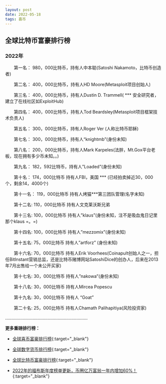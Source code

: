 ```yaml
---
layout: post
date: 2022-05-18
tags: 喜币
---
```



## 全球比特币富豪排行榜


### 2022年 

　　第一名： 980，000比特币，持有人中本聪(Satoshi Nakamoto，比特币创造者)

　　第二名： 400，000比特币，持有人HD Moore(Metasploit项目创始人)

　　第三名： 400，000比特币，持有人Dustin D. Trammell( *** 安全研究者，建立了在线社区如ExploitHub)

　　第四名： 400，000比特币，持有人Tod Beardsley(Metasploit项目框架技术负责人)

　　第五名： 300，000比特币，持有人Roger Ver (人称比特币耶稣)

　　第七名： 300，000比特币，持有人“knightmb”(身份未知)

　　第八名： 200，000比特币，持有人Mark Karpeles(法胖，Mt.Gox平台老板，现在拥有多少币未知。。)

　　第九名： 182，592比特币，持有人”Loaded”(身份未知)

　　第十名： 174，000比特币 持有人FBI，美国 *** (已经拍卖掉近30，000个，剩余14，4000个)

　　第十一名： 119，000比特币 持有人烤猫***第三团队管理(名字未知)

　　第十二名: 110，000比特币 持有人文克莱沃斯兄弟

　　第十三名: 100，000比特币 持有人”klaus”(身份未知，注不是吸血鬼日记里那个klaus =。=)

　　第十四名: 100，000比特币 持有人”mezzomix”(身份未知)

　　第十五名: 75，000比特币 持有人”artforz” (身份未知)

　　第十六名: 70，000比特币 持有人Erik Voorhees(Coinapult创始人之一，担任BitInstant营销总监，还是比特币赌博网站SatoshiDice的创办人，后来在2013年7月出售给一个未公开买家)

　　第十七名: 30，000比特币 持有人”nakowa”(身份未知)

　　第十八名: 30，000比特币 持有人Mircea Popescu

　　第十九名: 30，000比特币 持有人 “Goat”

　　第二十名: 25，000比特币 持有人Chamath Palihapitiya(风险投资家)


…………………………………………………………

**更多重磅排行榜：**

- [全球喜币富豪排行榜](https://hcntomoon.github.io/%E5%85%A8%E7%90%83%E5%96%9C%E5%B8%81%E5%AF%8C%E8%B1%AA%E6%8E%92%E8%A1%8C%E6%A6%9C){:target="_blank"} 

- [全球数字货币排行榜](https://hcntomoon.github.io/%E5%85%A8%E7%90%83%E6%95%B0%E5%AD%97%E8%B4%A7%E5%B8%81%E6%8E%92%E8%A1%8C%E6%A6%9C){:target="_blank"} 

- [全球比特币富豪排行榜](https://hcntomoon.github.io/%E5%85%A8%E7%90%83%E6%AF%94%E7%89%B9%E5%B8%81%E5%AF%8C%E8%B1%AA%E6%8E%92%E8%A1%8C%E6%A6%9C){:target="_blank"} 

- [2022年的福布斯年度榜单更新，币圈亿万富翁一年内增加60%！](https://hcntomoon.github.io/2022%E5%B9%B4%E7%9A%84%E7%A6%8F%E5%B8%83%E6%96%AF%E5%B9%B4%E5%BA%A6%E6%A6%9C%E5%8D%95){:target="_blank"} 
